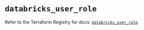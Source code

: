 # `databricks_user_role`

Refer to the Terraform Registry for docs: [`databricks_user_role`](https://registry.terraform.io/providers/databricks/databricks/1.34.0/docs/resources/user_role).
